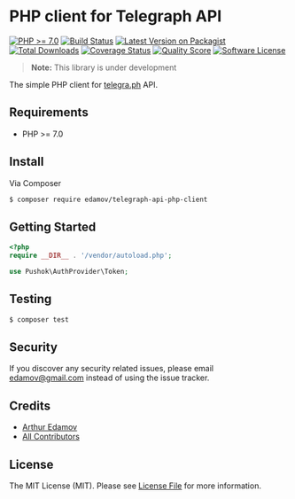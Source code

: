 # PHP client for Telegraph API

[![PHP >= 7.0](https://img.shields.io/badge/php-%3E%3D%207.0-8892BF.svg?style=flat-square)](https://php.net/)
[![Build Status][ico-travis]][link-travis]
[![Latest Version on Packagist][ico-version]][link-packagist]
[![Total Downloads][ico-downloads]][link-downloads]
[![Coverage Status](https://coveralls.io/repos/github/edamov/telegraph-api-php-client/badge.svg?branch=master)](https://coveralls.io/github/edamov/telegraph-api-php-client?branch=master)
[![Quality Score][ico-code-quality]][link-code-quality]
[![Software License][ico-license]](LICENSE.md)

> **Note:** This library is under development

The simple PHP client for [telegra.ph](https://telegra.ph) API. 

## Requirements

* PHP >= 7.0 

## Install

Via Composer

``` bash
$ composer require edamov/telegraph-api-php-client
```

## Getting Started

``` php
<?php
require __DIR__ . '/vendor/autoload.php';

use Pushok\AuthProvider\Token;

```

## Testing

``` bash
$ composer test
```

## Security

If you discover any security related issues, please email edamov@gmail.com instead of using the issue tracker.

## Credits

- [Arthur Edamov][link-author]
- [All Contributors][link-contributors]

## License

The MIT License (MIT). Please see [License File](LICENSE.md) for more information.

[ico-version]: https://img.shields.io/packagist/v/edamov/telegraph-api-php-client.svg?style=flat-square
[ico-license]: https://img.shields.io/badge/license-MIT-brightgreen.svg?style=flat-square
[ico-travis]: https://img.shields.io/travis/edamov/telegraph-api-php-client/master.svg?style=flat-square
[ico-scrutinizer]: https://img.shields.io/scrutinizer/coverage/g/edamov/telegraph-api-php-client.svg?style=flat-square
[ico-code-quality]: https://img.shields.io/scrutinizer/g/edamov/telegraph-api-php-client.svg?style=flat-square
[ico-downloads]: https://img.shields.io/packagist/dt/edamov/telegraph-api-php-client.svg?style=flat-square

[link-packagist]: https://packagist.org/packages/edamov/telegraph-api-php-client
[link-travis]: https://travis-ci.org/edamov/telegraph-api-php-client
[link-scrutinizer]: https://scrutinizer-ci.com/g/edamov/telegraph-api-php-client/code-structure
[link-code-quality]: https://scrutinizer-ci.com/g/edamov/telegraph-api-php-client
[link-downloads]: https://packagist.org/packages/edamov/telegraph-api-php-client
[link-author]: https://github.com/telegraph-api-php-client
[link-contributors]: ../../contributors
